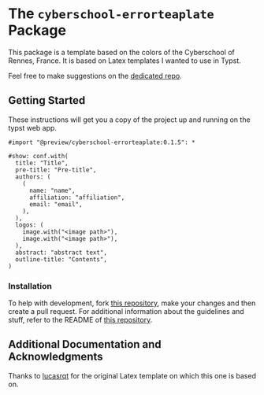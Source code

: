# The `cyberschool-errorteaplate` Package

This package is a template based on the colors of the Cyberschool of Rennes,
France. It is based on Latex templates I wanted to use in Typst.

Feel free to make suggestions on the [dedicated repo](https://github.com/ErrorTeaPot/Cyberschool_template).

## Getting Started

These instructions will get you a copy of the project up and running on the typst
web app.

```typ
#import "@preview/cyberschool-errorteaplate:0.1.5": *

#show: conf.with(
  title: "Title",
  pre-title: "Pre-title",
  authors: (
    (
      name: "name",
      affiliation: "affiliation",
      email: "email",
    ),
  ),
  logos: (
    image.with("<image path>"),
    image.with("<image path>"),
  ),
  abstract: "abstract text",
  outline-title: "Contents",
)
```

### Installation

To help with development, fork [this repository](https://github.com/ErrorTeaPot/Cyberschool_template), make your changes and then create a pull request.
For additional information about the guidelines and stuff, refer to the README of
[this repository](https://github.com/typst/packages).

## Additional Documentation and Acknowledgments

Thanks to [lucasrqt](https://github.com/lucasrqt) for the original Latex template
on which this one is based on.
